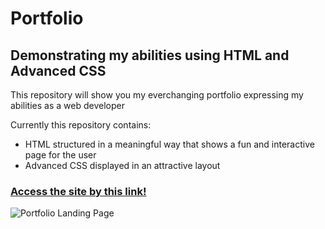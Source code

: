 
# Portfolio

## Demonstrating my abilities using HTML and Advanced CSS

This repository will show you my everchanging portfolio expressing my abilities as a web developer

Currently this repository contains: 

- HTML structured in a meaningful way that shows a fun and interactive page for the user
- Advanced CSS displayed in an attractive layout

### [Access the site by this link!](https://chapmanh10.github.io/portfolio/)

![Portfolio Landing Page](/assets/images/Portfolio-screenshot.png)